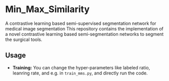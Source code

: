 # Min_Max_Similarity
A contrastive learning based semi-supervised segmentation network for medical image segmentation
This repository contains the implementation of a novel contrastive learning based semi-segmentation networks to segment the surgical tools.

## Usage

- **Training:**
You can change the hyper-parameters like labeled ratio, leanring rate, and e.g. in ```train_mms.py```, and directly run the code.